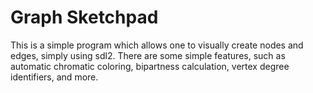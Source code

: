 # Graph Sketchpad
This is a simple program which allows one to visually create nodes and edges, simply using sdl2. There are some simple features, such as automatic chromatic coloring, bipartness calculation, vertex degree identifiers, and more.
